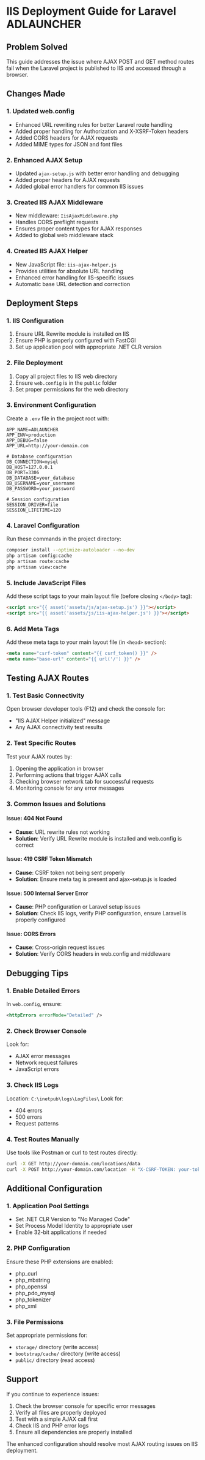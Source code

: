 # IIS Deployment Guide for Laravel ADLAUNCHER

## Problem Solved

This guide addresses the issue where AJAX POST and GET method routes fail when the Laravel project is published to IIS and accessed through a browser.

## Changes Made

### 1. Updated web.config

-   Enhanced URL rewriting rules for better Laravel route handling
-   Added proper handling for Authorization and X-XSRF-Token headers
-   Added CORS headers for AJAX requests
-   Added MIME types for JSON and font files

### 2. Enhanced AJAX Setup

-   Updated `ajax-setup.js` with better error handling and debugging
-   Added proper headers for AJAX requests
-   Added global error handlers for common IIS issues

### 3. Created IIS AJAX Middleware

-   New middleware: `IisAjaxMiddleware.php`
-   Handles CORS preflight requests
-   Ensures proper content types for AJAX responses
-   Added to global web middleware stack

### 4. Created IIS AJAX Helper

-   New JavaScript file: `iis-ajax-helper.js`
-   Provides utilities for absolute URL handling
-   Enhanced error handling for IIS-specific issues
-   Automatic base URL detection and correction

## Deployment Steps

### 1. IIS Configuration

1. Ensure URL Rewrite module is installed on IIS
2. Ensure PHP is properly configured with FastCGI
3. Set up application pool with appropriate .NET CLR version

### 2. File Deployment

1. Copy all project files to IIS web directory
2. Ensure `web.config` is in the `public` folder
3. Set proper permissions for the web directory

### 3. Environment Configuration

Create a `.env` file in the project root with:

```env
APP_NAME=ADLAUNCHER
APP_ENV=production
APP_DEBUG=false
APP_URL=http://your-domain.com

# Database configuration
DB_CONNECTION=mysql
DB_HOST=127.0.0.1
DB_PORT=3306
DB_DATABASE=your_database
DB_USERNAME=your_username
DB_PASSWORD=your_password

# Session configuration
SESSION_DRIVER=file
SESSION_LIFETIME=120
```

### 4. Laravel Configuration

Run these commands in the project directory:

```bash
composer install --optimize-autoloader --no-dev
php artisan config:cache
php artisan route:cache
php artisan view:cache
```

### 5. Include JavaScript Files

Add these script tags to your main layout file (before closing `</body>` tag):

```html
<script src="{{ asset('assets/js/ajax-setup.js') }}"></script>
<script src="{{ asset('assets/js/iis-ajax-helper.js') }}"></script>
```

### 6. Add Meta Tags

Add these meta tags to your main layout file (in `<head>` section):

```html
<meta name="csrf-token" content="{{ csrf_token() }}" />
<meta name="base-url" content="{{ url('/') }}" />
```

## Testing AJAX Routes

### 1. Test Basic Connectivity

Open browser developer tools (F12) and check the console for:

-   "IIS AJAX Helper initialized" message
-   Any AJAX connectivity test results

### 2. Test Specific Routes

Test your AJAX routes by:

1. Opening the application in browser
2. Performing actions that trigger AJAX calls
3. Checking browser network tab for successful requests
4. Monitoring console for any error messages

### 3. Common Issues and Solutions

#### Issue: 404 Not Found

-   **Cause**: URL rewrite rules not working
-   **Solution**: Verify URL Rewrite module is installed and web.config is correct

#### Issue: 419 CSRF Token Mismatch

-   **Cause**: CSRF token not being sent properly
-   **Solution**: Ensure meta tag is present and ajax-setup.js is loaded

#### Issue: 500 Internal Server Error

-   **Cause**: PHP configuration or Laravel setup issues
-   **Solution**: Check IIS logs, verify PHP configuration, ensure Laravel is properly configured

#### Issue: CORS Errors

-   **Cause**: Cross-origin request issues
-   **Solution**: Verify CORS headers in web.config and middleware

## Debugging Tips

### 1. Enable Detailed Errors

In `web.config`, ensure:

```xml
<httpErrors errorMode="Detailed" />
```

### 2. Check Browser Console

Look for:

-   AJAX error messages
-   Network request failures
-   JavaScript errors

### 3. Check IIS Logs

Location: `C:\inetpub\logs\LogFiles\`
Look for:

-   404 errors
-   500 errors
-   Request patterns

### 4. Test Routes Manually

Use tools like Postman or curl to test routes directly:

```bash
curl -X GET http://your-domain.com/locations/data
curl -X POST http://your-domain.com/location -H "X-CSRF-TOKEN: your-token"
```

## Additional Configuration

### 1. Application Pool Settings

-   Set .NET CLR Version to "No Managed Code"
-   Set Process Model Identity to appropriate user
-   Enable 32-bit applications if needed

### 2. PHP Configuration

Ensure these PHP extensions are enabled:

-   php_curl
-   php_mbstring
-   php_openssl
-   php_pdo_mysql
-   php_tokenizer
-   php_xml

### 3. File Permissions

Set appropriate permissions for:

-   `storage/` directory (write access)
-   `bootstrap/cache/` directory (write access)
-   `public/` directory (read access)

## Support

If you continue to experience issues:

1. Check the browser console for specific error messages
2. Verify all files are properly deployed
3. Test with a simple AJAX call first
4. Check IIS and PHP error logs
5. Ensure all dependencies are properly installed

The enhanced configuration should resolve most AJAX routing issues on IIS deployment.
